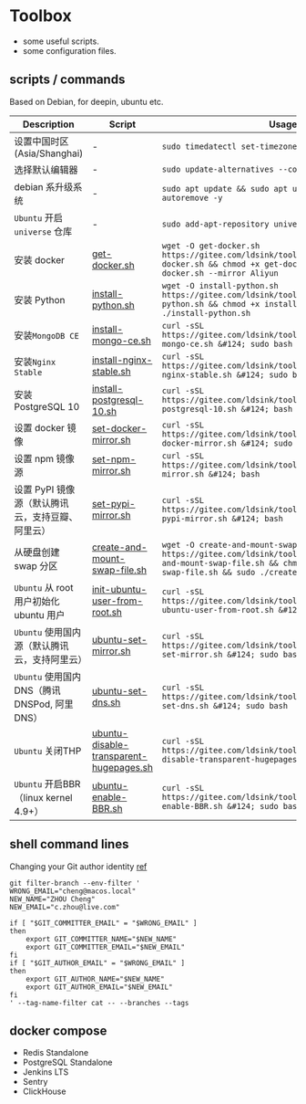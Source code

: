 Toolbox
===

* some useful scripts.
* some configuration files.

scripts / commands
---

Based on Debian, for deepin, ubuntu etc.

| Description                                      | Script                                                                               | Usage                                                                                                                                                                                               |
| ------------------------------------------------ | ------------------------------------------------------------------------------------ | --------------------------------------------------------------------------------------------------------------------------------------------------------------------------------------------------- |
| 设置中国时区(Asia/Shanghai)                      | -                                                                                    | `sudo timedatectl set-timezone Asia/Shanghai`                                                                                                                                                       |
| 选择默认编辑器                                   | -                                                                                    | `sudo update-alternatives --config editor`                                                                                                                                                          |
| debian 系升级系统                                | -                                                                                    | `sudo apt update && sudo apt upgrade -y && sudo apt autoremove -y`                                                                                                                                  |
| `Ubuntu` 开启 `universe` 仓库                    | -                                                                                    | `sudo add-apt-repository universe`                                                                                                                                                                  |
| 安装 docker                                      | [get-docker.sh](./get-docker.sh)                                                     | `wget -O get-docker.sh https://gitee.com/ldsink/toolbox/raw/master/get-docker.sh && chmod +x get-docker.sh && sudo ./get-docker.sh --mirror Aliyun`                                                 |
| 安装 Python                                      | [install-python.sh](./install-python.sh)                                             | `wget -O install-python.sh https://gitee.com/ldsink/toolbox/raw/master/install-python.sh && chmod +x install-python.sh && sudo ./install-python.sh`                                                 |
| 安装`MongoDB CE`                                 | [install-mongo-ce.sh](./install-mongo-ce.sh)                                         | `curl -sSL https://gitee.com/ldsink/toolbox/raw/master/install-mongo-ce.sh &#124; sudo bash`                                                                                                        |
| 安装`Nginx Stable`                               | [install-nginx-stable.sh](./install-nginx-stable.sh)                                 | `curl -sSL https://gitee.com/ldsink/toolbox/raw/master/install-nginx-stable.sh &#124; sudo bash`                                                                                                    |
| 安装 PostgreSQL 10                               | [install-postgresql-10.sh](./install-postgresql-10.sh)                               | `curl -sSL https://gitee.com/ldsink/toolbox/raw/master/install-postgresql-10.sh &#124; bash`                                                                                                        |
| 设置 docker 镜像                                 | [set-docker-mirror.sh](./set-docker-mirror.sh)                                       | `curl -sSL https://gitee.com/ldsink/toolbox/raw/master/set-docker-mirror.sh &#124; sudo bash`                                                                                                       |
| 设置 npm 镜像源                                  | [set-npm-mirror.sh](./set-npm-mirror.sh)                                             | `curl -sSL https://gitee.com/ldsink/toolbox/raw/master/set-npm-mirror.sh &#124; bash`                                                                                                               |
| 设置 PyPI 镜像源（默认腾讯云，支持豆瓣、阿里云） | [set-pypi-mirror.sh](./set-pypi-mirror.sh)                                           | `curl -sSL https://gitee.com/ldsink/toolbox/raw/master/set-pypi-mirror.sh &#124; bash`                                                                                                              |
| 从硬盘创建 swap 分区                             | [create-and-mount-swap-file.sh](./create-and-mount-swap-file.sh)                     | `wget -O create-and-mount-swap-file.sh https://gitee.com/ldsink/toolbox/raw/master/create-and-mount-swap-file.sh && chmod +x create-and-mount-swap-file.sh && sudo ./create-and-mount-swap-file.sh` |
| `Ubuntu` 从 root 用户初始化 ubuntu 用户          | [init-ubuntu-user-from-root.sh](./init-ubuntu-user-from-root.sh)                     | `curl -sSL https://gitee.com/ldsink/toolbox/raw/master/init-ubuntu-user-from-root.sh &#124; bash`                                                                                                   |
| `Ubuntu` 使用国内源（默认腾讯云，支持阿里云）    | [ubuntu-set-mirror.sh](./ubuntu-set-mirror.sh)                                       | `curl -sSL https://gitee.com/ldsink/toolbox/raw/master/ubuntu-set-mirror.sh &#124; sudo bash`                                                                                                       |
| `Ubuntu` 使用国内DNS（腾讯DNSPod, 阿里DNS）      | [ubuntu-set-dns.sh](./ubuntu-set-dns.sh)                                             | `curl -sSL https://gitee.com/ldsink/toolbox/raw/master/ubuntu-set-dns.sh &#124; sudo bash`                                                                                                          |
| `Ubuntu` 关闭THP                                 | [ubuntu-disable-transparent-hugepages.sh](./ubuntu-disable-transparent-hugepages.sh) | `curl -sSL https://gitee.com/ldsink/toolbox/raw/master/ubuntu-disable-transparent-hugepages.sh &#124; sudo bash`                                                                                    |
| `Ubuntu` 开启BBR（linux kernel 4.9+）            | [ubuntu-enable-BBR.sh](./ubuntu-enable-BBR.sh)                                       | `curl -sSL https://gitee.com/ldsink/toolbox/raw/master/ubuntu-enable-BBR.sh &#124; sudo bash`                                                                                                       |

shell command lines
---

Changing your Git author identity [ref](https://www.git-tower.com/learn/git/faq/change-author-name-email)

```shell
git filter-branch --env-filter '
WRONG_EMAIL="cheng@macos.local"
NEW_NAME="ZHOU Cheng"
NEW_EMAIL="c.zhou@live.com"

if [ "$GIT_COMMITTER_EMAIL" = "$WRONG_EMAIL" ]
then
    export GIT_COMMITTER_NAME="$NEW_NAME"
    export GIT_COMMITTER_EMAIL="$NEW_EMAIL"
fi
if [ "$GIT_AUTHOR_EMAIL" = "$WRONG_EMAIL" ]
then
    export GIT_AUTHOR_NAME="$NEW_NAME"
    export GIT_AUTHOR_EMAIL="$NEW_EMAIL"
fi
' --tag-name-filter cat -- --branches --tags
```

docker compose
---

* Redis Standalone
* PostgreSQL Standalone
* Jenkins LTS
* Sentry
* ClickHouse
